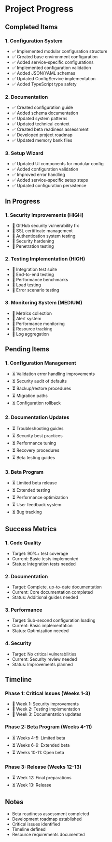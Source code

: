 # Project Progress

## Completed Items

### 1. Configuration System
- ✅ Implemented modular configuration structure
- ✅ Created base environment configuration
- ✅ Added service-specific configurations
- ✅ Implemented configuration validation
- ✅ Added JSON/YAML schemas
- ✅ Updated ConfigService implementation
- ✅ Added TypeScript type safety

### 2. Documentation
- ✅ Created configuration guide
- ✅ Added schema documentation
- ✅ Updated system patterns
- ✅ Updated technical context
- ✅ Created beta readiness assessment
- ✅ Developed project roadmap
- ✅ Updated memory bank files

### 3. Setup Wizard
- ✅ Updated UI components for modular config
- ✅ Added configuration validation
- ✅ Improved error handling
- ✅ Added service-specific setup steps
- ✅ Updated configuration persistence

## In Progress

### 1. Security Improvements (HIGH)
- 🔄 GitHub security vulnerability fix
- 🔄 SSL certificate management
- 🔄 Authentication system testing
- 🔄 Security hardening
- 🔄 Penetration testing

### 2. Testing Implementation (HIGH)
- 🔄 Integration test suite
- 🔄 End-to-end testing
- 🔄 Performance benchmarks
- 🔄 Load testing
- 🔄 Error scenario testing

### 3. Monitoring System (MEDIUM)
- 🔄 Metrics collection
- 🔄 Alert system
- 🔄 Performance monitoring
- 🔄 Resource tracking
- 🔄 Log aggregation

## Pending Items

### 1. Configuration Management
- ⏳ Validation error handling improvements
- ⏳ Security audit of defaults
- ⏳ Backup/restore procedures
- ⏳ Migration paths
- ⏳ Configuration rollback

### 2. Documentation Updates
- ⏳ Troubleshooting guides
- ⏳ Security best practices
- ⏳ Performance tuning
- ⏳ Recovery procedures
- ⏳ Beta testing guides

### 3. Beta Program
- ⏳ Limited beta release
- ⏳ Extended testing
- ⏳ Performance optimization
- ⏳ User feedback system
- ⏳ Bug tracking

## Success Metrics

### 1. Code Quality
- Target: 90%+ test coverage
- Current: Basic tests implemented
- Status: Integration tests needed

### 2. Documentation
- Target: Complete, up-to-date documentation
- Current: Core documentation completed
- Status: Additional guides needed

### 3. Performance
- Target: Sub-second configuration loading
- Current: Basic implementation
- Status: Optimization needed

### 4. Security
- Target: No critical vulnerabilities
- Current: Security review needed
- Status: Improvements planned

## Timeline

### Phase 1: Critical Issues (Weeks 1-3)
- 🔄 Week 1: Security improvements
- 🔄 Week 2: Testing implementation
- 🔄 Week 3: Documentation updates

### Phase 2: Beta Program (Weeks 4-11)
- ⏳ Weeks 4-5: Limited beta
- ⏳ Weeks 6-9: Extended beta
- ⏳ Weeks 10-11: Open beta

### Phase 3: Release (Weeks 12-13)
- ⏳ Week 12: Final preparations
- ⏳ Week 13: Release

## Notes
- Beta readiness assessment completed
- Development roadmap established
- Critical issues identified
- Timeline defined
- Resource requirements documented
